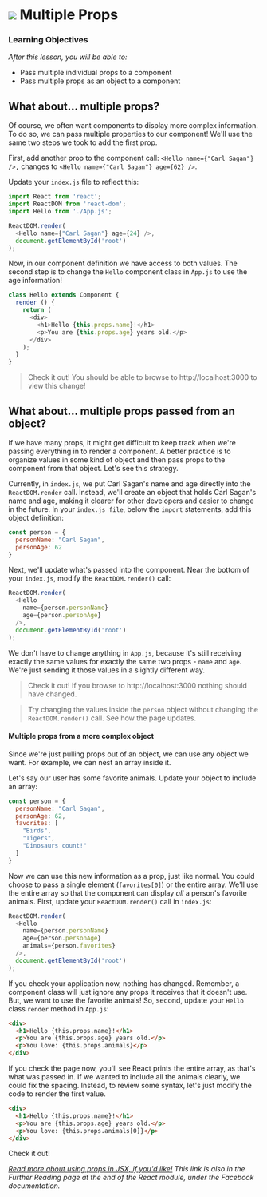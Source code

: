 # ![](https://ga-dash.s3.amazonaws.com/production/assets/logo-9f88ae6c9c3871690e33280fcf557f33.png) Multiple Props


### Learning Objectives
*After this lesson, you will be able to:*
- Pass multiple individual props to a component
- Pass multiple props as an object to a component


## What about... multiple props?

Of course, we often want components to display more complex information. To do so, we can pass multiple properties to our component! We'll use the same two steps we took to add the first prop.

First, add another prop to the component call: `<Hello name={"Carl Sagan"} />,` changes to `<Hello name={"Carl Sagan"} age={62} />`.

Update your `index.js` file to reflect this:

```js
import React from 'react';
import ReactDOM from 'react-dom';
import Hello from './App.js';

ReactDOM.render(
  <Hello name={"Carl Sagan"} age={24} />,
  document.getElementById('root')
);
```

Now, in our component definition we have access to both values.  The second step is to change the `Hello` component class in `App.js` to use the age information!


```js
class Hello extends Component {
  render () {
    return (
      <div>
        <h1>Hello {this.props.name}!</h1>
        <p>You are {this.props.age} years old.</p>
      </div>
    );
  }
}
```


> Check it out! You should be able to browse to http://localhost:3000 to view this change!


## What about... multiple props passed from an object?

If we have many props, it might get difficult to keep track when we're passing everything in to render a component. A better practice is to organize values in some kind of object and then pass props to the component from that object. Let's see this strategy.

Currently, in `index.js`, we put Carl Sagan's name and age directly into the `ReactDOM.render` call. Instead, we'll create an object that holds Carl Sagan's name and age, making it clearer for other developers and easier to change in the future. In your `index.js file`, below the `import` statements, add this object definition:

``` js
const person = {
  personName: "Carl Sagan",
  personAge: 62
}
```

Next, we'll update what's passed into the component. Near the bottom of your `index.js`, modify the `ReactDOM.render()` call:

``` js
ReactDOM.render(
  <Hello
    name={person.personName}
    age={person.personAge}
  />,
  document.getElementById('root')
);
```

We don't have to change anything in `App.js`, because it's still receiving exactly the same values for exactly the same two props - `name` and `age`. We're just sending it those values in a slightly different way.

> Check it out! If you browse to http://localhost:3000 nothing should have changed.

> Try changing the values inside the `person` object without changing the `ReactDOM.render()` call. See how the page updates.


#### Multiple props from a more complex object

Since we're just pulling props out of an object, we can use any object we want. For example, we can nest an array inside it.

Let's say our user has some favorite animals. Update your object to include an array:


``` js
const person = {
  personName: "Carl Sagan",
  personAge: 62,
  favorites: [
    "Birds",
    "Tigers",
    "Dinosaurs count!"
  ]
}
```

Now we can use this new information as a prop, just like normal. You could choose to pass a single element (`favorites[0]`) or the entire array.  We'll use the entire array so that the component can display _all_ a person's favorite animals. First, update your `ReactDOM.render()` call in `index.js`:


``` js
ReactDOM.render(
  <Hello
    name={person.personName}
    age={person.personAge}
    animals={person.favorites}
  />,
  document.getElementById('root')
);
```

If you check your application now, nothing has changed. Remember, a component class will just ignore any props it receives that it doesn't use. But, we want to use the favorite animals! So, second, update your `Hello` class `render` method in `App.js`:

```html
<div>
  <h1>Hello {this.props.name}!</h1>
  <p>You are {this.props.age} years old.</p>
  <p>You love: {this.props.animals}</p>
</div>
```

If you check the page now, you'll see React prints the entire array, as that's what was passed in. If we wanted to include all the animals clearly, we could fix the spacing. Instead, to review some syntax, let's just modify the code to render the first value.

```html
<div>
  <h1>Hello {this.props.name}!</h1>
  <p>You are {this.props.age} years old.</p>
  <p>You love: {this.props.animals[0]}</p>
</div>
```

Check it out!

*[Read more about using props in JSX, if you'd like!](https://facebook.github.io/react/docs/jsx-in-depth.html) This link is also in the Further Reading page at the end of the React module, under the Facebook documentation.*
